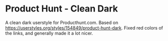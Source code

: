 # Product Hunt - Clean Dark
A clean dark userstyle for Producthunt.com.
Based on https://userstyles.org/styles/154849/product-hunt-dark. Fixed red colors of the links, and generally made it a lot nicer.
